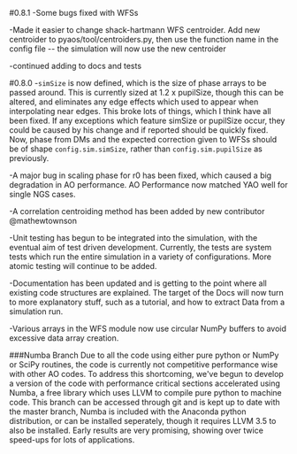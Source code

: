 #0.8.1
-Some bugs fixed with WFSs

-Made it easier to change shack-hartmann WFS centroider. Add new centroider to pyaos/tool/centroiders.py, then use the function name in the config file -- the simulation will now use the new centroider

-continued adding to docs and tests

#0.8.0
-`simSize` is now defined, which is the size of phase arrays to be passed around. This is currently sized at 1.2 x pupilSize, though this can be altered, and eliminates any edge effects which used to appear when interpolating near edges. This broke lots of things, which I think have all been fixed. If any exceptions which feature simSize or pupilSize occur, they could be caused by his change and if reported should be quickly fixed. Now, phase from DMs and the expected correction given to WFSs should be of shape `config.sim.simSize`, rather than `config.sim.pupilSize` as previously.

-A major bug in scaling phase for r0 has been fixed, which caused a big degradation in AO performance. AO Performance now matched YAO well for single NGS cases.

-A correlation centroiding method has been added by new contributor @mathewtownson

-Unit testing has begun to be integrated into the simulation, with the eventual aim of test driven development. Currently, the tests are system tests which run the entire simulation in a variety of configurations. More atomic testing will continue to be added.

-Documentation has been updated and is getting to the point where all existing code structures are explained. The target of the Docs will now turn to more explanatory stuff, such as a tutorial, and how to extract Data from a simulation run.

-Various arrays in the WFS module now use circular NumPy buffers to avoid excessive data array creation.

###Numba Branch
Due to all the code using either pure python or NumPy or SciPy routines, the code is currently not competitive performance wise with other AO codes. To address this shortcoming, we've begun to develop a version of the code with performance critical sections accelerated using Numba, a free library which uses LLVM to compile pure python to machine code. This branch can be accessed through git and is kept up to date with the master branch, Numba is included with the Anaconda python distribution, or can be installed seperately, though it requires LLVM 3.5 to also be installed. Early results are very promising, showing over twice speed-ups for lots of applications.